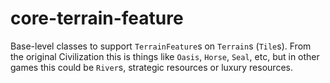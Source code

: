 # core-terrain-feature

Base-level classes to support `TerrainFeature`s on `Terrain`s (`Tile`s). From the original Civilization this is things
like `Oasis`, `Horse`, `Seal`, etc, but in other games this could be `River`s, strategic resources or luxury resources. 
